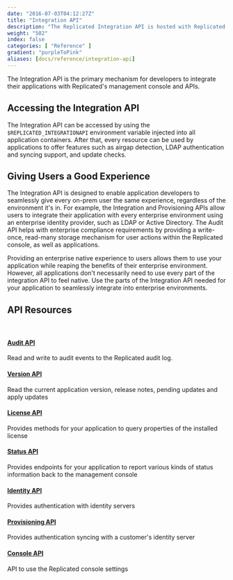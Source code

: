 ```yaml
---
date: "2016-07-03T04:12:27Z"
title: "Integration API"
description: "The Replicated Integration API is hosted with Replicated’s on-premise daemon and allows your services to call and be called by the local Replicated server."
weight: "502"
index: false
categories: [ "Reference" ]
gradient: "purpleToPink"
aliases: [docs/reference/integration-api]
---
```


The Integration API is the primary mechanism for developers to integrate their applications with Replicated's management console and APIs.

## Accessing the Integration API

The Integration API can be accessed by using the `$REPLICATED_INTEGRATIONAPI` environment variable injected into all application containers. After that, every resource can be used by applications to offer features such as airgap detection, LDAP authentication and syncing support, and update checks.

## Giving Users a Good Experience

The Integration API is designed to enable application developers to seamlessly give every on-prem user the same experience, regardless of the environment it's in. For example, the Integration and Provisioning APIs allow users to integrate their application with every enterprise environment using an enterprise identity provider, such as LDAP or Active Directory. The Audit API helps with enterprise compliance requirements by providing a write-once, read-many storage mechanism for user actions within the Replicated console, as well as applications.

Providing an enterprise native experience to users allows them to use your application while reaping the benefits of their enterprise environment. However, all applications don't necessarily need to use every part of the integration API to feel native. Use the parts of the Integration API needed for your application to seamlessly integrate into enterprise environments.

## API Resources
<br/>

#### [Audit API](audit-api)

<span class="u-marginBottom--more u-display--block">
    Read and write to audit events to the Replicated audit log.
</span>

#### [Version API](version-api)

<span class="u-marginBottom--more u-display--block">
    Read the current application version, release notes, pending updates and apply updates
</span>

#### [License API](license-api)

<span class="u-marginBottom--more u-display--block">
    Provides methods for your application to query properties of the installed license
</span>

#### [Status API](status-api)

<span class="u-marginBottom--more u-display--block">
    Provides endpoints for your application to report various kinds of status information back to the management console
</span>

#### [Identity API](identity-api)

<span class="u-marginBottom--more u-display--block">
    Provides authentication with identity servers
</span>

#### [Provisioning API](provisioning-api)

<span class="u-marginBottom--more u-display--block">
    Provides authentication syncing with a customer's identity server
</span>

#### [Console API](console-api)

<span class="u-marginBottom--more u-display--block">
    API to use the Replicated console settings
</span>
